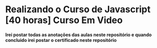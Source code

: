 # Realizando o Curso de Javascript [40 horas] Curso Em Video
#### Irei postar todas as anotações das aulas neste repositório e quando concluido irei postar o certificado neste repositório